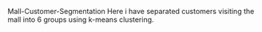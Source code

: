 Mall-Customer-Segmentation
Here i have separated customers visiting the mall into 6 groups using k-means clustering.
